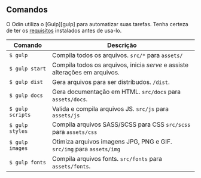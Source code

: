 ## Comandos

O Odin utiliza o [Gulp][gulp] para automatizar suas tarefas. Tenha certeza de ter os [requisitos](#requisitos) instalados antes de usa-lo.

| Comando          | Descrição                                                                                  |
| ---              | ---                                                                                        |
| `$ gulp`         | Compila todos os arquivos. `src/*` para `assets/`                                          |
| `$ gulp start`   | Compila todos os arquivos, inicia _serve_ e assiste alterações em arquivos.                |
| `$ gulp dist`    | Gera arquivos para ser distríbudos. `/dist`.                                               |
| `$ gulp docs`    | Gera documentação em HTML. `src/docs` para `assets/docs`.                                  |
| `$ gulp scripts` | Valida e compila arquivos JS. `src/js` para `assets/js`                                    |
| `$ gulp styles`  | Compila arquivos SASS/SCSS para CSS `src/scss` para `assets/css`                           |
| `$ gulp images`  | Otimiza arquivos imagens JPG, PNG e GIF. `src/img` para `assets/img`                       |
| `$ gulp fonts`   | Compila arquivos fonts. `src/fonts` para `assets/fonts`.                                   |
